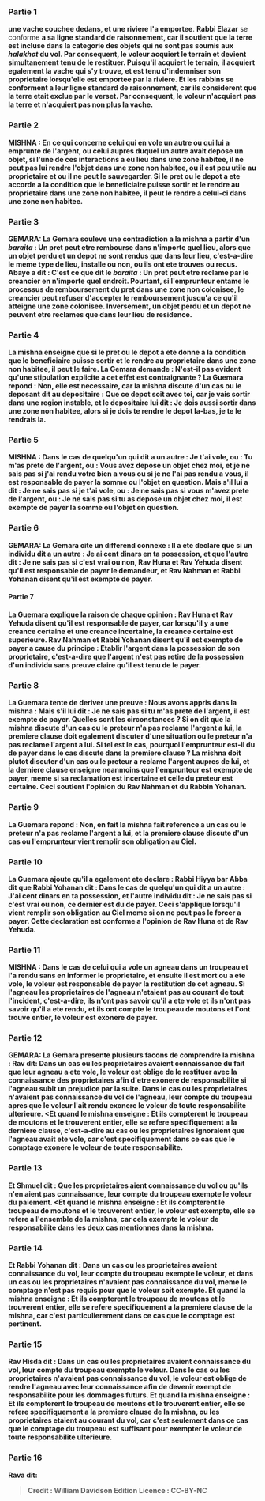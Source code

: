 
### Partie 1
<b>une vache couchee dedans, et une riviere l'a emportee</b>. <b>Rabbi Elazar</b> se conforme <b>a sa ligne standard de <b>raisonnement,</b> car il soutient que la terre est incluse dans la categorie des objets qui ne sont pas soumis aux <i>halakhot</i> du vol. Par consequent, le voleur acquiert le terrain et devient simultanement tenu de le restituer. Puisqu'il acquiert le terrain, il acquiert egalement la vache qui s'y trouve, et est tenu d'indemniser son proprietaire lorsqu'elle est emportee par la riviere. <b>Et les rabbins</b> se conforment <b>a leur ligne standard de <b>raisonnement,</b> car ils considerent que la terre etait exclue par le verset. Par consequent, le voleur n'acquiert pas la terre et n'acquiert pas non plus la vache.

### Partie 2
<strong>MISHNA :</strong> En ce qui concerne <b>celui qui en vole un autre ou</b> qui lui a <b>emprunte</b> de l'argent, ou</b> celui <b>aupres duquel</b> un autre avait <b>depose</b> un objet, si l'une de ces interactions a eu lieu <b>dans une zone habitee, il ne peut pas lui rendre</b> l'objet <b>dans une zone non habitee,</b> ou il est peu utile au proprietaire et ou il ne peut le sauvegarder. Si le pret ou le depot a ete accorde <b>a la condition</b> que le beneficiaire <b>puisse sortir</b> et le rendre au proprietaire <b>dans une zone non habitee, il peut le rendre</b> <b>a celui-ci dans une zone non habitee.</b>

### Partie 3
<strong>GEMARA:</strong> La Gemara <b>souleve une contradiction</b> a la mishna a partir d'un <i>baraita</i> : <b>Un pret peut etre rembourse dans n'importe quel lieu,</b> alors que <b>un objet perdu et un depot ne sont rendus que dans leur lieu,</b> c'est-a-dire le meme type de lieu, installe ou non, ou ils ont ete trouves ou recus. <b>Abaye a dit : C'est</b> ce que dit le <i>baraita</i> <b> : Un pret peut etre reclame</b> par le creancier <b>en n'importe quel endroit.</b> Pourtant, si l'emprunteur entame le processus de remboursement du pret dans une zone non colonisee, le creancier peut refuser d'accepter le remboursement jusqu'a ce qu'il atteigne une zone colonisee. Inversement, <b>un objet perdu et un depot ne peuvent etre reclames que dans leur lieu de residence.</b>

### Partie 4
La mishna enseigne que si le pret ou le depot a ete donne <b>a la condition</b> que le beneficiaire <b>puisse sortir</b> et le rendre au proprietaire <b>dans une zone non habitee,</b> il peut le faire. La Gemara demande : N'est-il pas <b>evident</b> qu'une stipulation explicite a cet effet est contraignante ? La Guemara repond : <b>Non,</b> elle est <b>necessaire, car</b> la mishna discute d'un cas <b>ou</b> le deposant <b>dit au</b> depositaire : <b>Que ce depot soit avec toi, car je vais sortir dans une region instable, et</b> le depositaire lui <b>dit : Je dois aussi sortir dans une zone non habitee,</b> alors <b>si je dois te rendre</b> le depot <b>la-bas,</b> je te le <b>rendrais</b> la.

### Partie 5
<strong>MISHNA :</strong> Dans le cas de <b>quelqu'un qui dit a un autre : Je t'ai vole,</b> ou : <b>Tu m'as prete</b> de l'argent, ou : <b>Vous avez depose</b> un objet <b>chez moi, et je ne sais pas si j'ai rendu</b> votre bien <b>a vous</b> ou <b>si je ne l'ai pas rendu</b> <b>a vous,</b> il est <b>responsable de payer</b> la somme ou l'objet en question. <b>Mais s'il lui a dit : Je ne sais pas si je t'ai vole,</b> ou : Je ne sais pas <b>si vous m'avez prete de l'argent,</b> ou : Je ne sais pas <b>si tu as depose</b> un objet <b>chez moi,</b> il est <b>exempte de payer</b> la somme ou l'objet en question.

### Partie 6
<strong>GEMARA:</strong> La Gemara cite un differend connexe : Il <b>a ete declare</b> que si un individu dit a un autre : <b>Je</b> ai <b>cent dinars en ta possession, et que l'autre dit : Je ne sais pas</b> si c'est vrai ou non, <b>Rav Huna et Rav Yehuda disent</b> qu'il est <b>responsable</b> de payer le demandeur, <b>et Rav Nahman et Rabbi Yohanan disent</b> qu'il est <b>exempte</b> de payer.

#### Partie 7
La Guemara explique la raison de chaque opinion : <b>Rav Huna et Rav Yehuda disent</b> qu'il est <b>responsable</b> de payer, car lorsqu'il y a <b>une creance certaine</b> <b>et une creance incertaine</b>, <b>la creance certaine</b> est <b>superieure. Rav Nahman et Rabbi Yohanan disent</b> qu'il est <b>exempte</b> de payer a cause du principe : <b>Etablir l'argent dans la possession de son proprietaire,</b> c'est-a-dire que l'argent n'est pas retire de la possession d'un individu sans preuve claire qu'il est tenu de le payer.

### Partie 8
La Guemara tente de deriver une preuve : <b>Nous avons appris</b> dans la mishna : <b>Mais s'il lui dit : Je ne sais pas si tu m'as prete de l'argent,</b> il est <b>exempte</b> de payer. <b>Quelles sont les circonstances ? Si on dit</b> que la mishna discute d'un cas ou le preteur <b>n'a pas reclame</b> l'argent a <b>lui, la premiere clause</b> doit <b>egalement</b> discuter d'une situation ou le preteur <b>n'a pas reclame</b> l'argent a lui. Si tel est le cas, <b>pourquoi</b> l'emprunteur est-il <b>du</b> de payer dans le cas discute dans la premiere clause ? <b>La mishna doit plutot discuter d'un cas ou le preteur a <b>reclame</b> l'argent aupres de <b>lui, et la derniere clause</b> enseigne neanmoins <b>que l'emprunteur est <b>exempte de payer,</b> meme si sa reclamation est incertaine et celle du preteur est certaine. Ceci soutient l'opinion du Rav Nahman et du Rabbin Yohanan.

### Partie 9
La Guemara repond : <b>Non, en fait</b> la mishna fait reference a un cas <b>ou</b> le preteur <b>n'a pas reclame</b> l'argent a <b>lui, et la premiere clause</b> discute d'un cas <b>ou</b> l'emprunteur <b>vient remplir</b> son obligation <b>au Ciel.</b>

### Partie 10
La Guemara ajoute qu'il <b>a egalement ete declare : Rabbi Hiyya bar Abba dit</b> que <b>Rabbi Yohanan dit :</b> Dans le cas de <b>quelqu'un qui dit a un autre : J'ai</b> cent dinars en ta possession, et l'autre</b> individu <b>dit : Je ne sais pas</b> si c'est vrai ou non, ce dernier est <b>du</b> de payer. Ceci s'applique <b>lorsqu'il vient remplir</b> son obligation <b>au Ciel</b> meme si on ne peut pas le forcer a payer. Cette declaration est conforme a l'opinion de Rav Huna et de Rav Yehuda.

### Partie 11
<strong>MISHNA :</strong> Dans le cas de <b>celui qui a vole un agneau dans un troupeau et l'a rendu</b> sans en informer le proprietaire, <b>et</b> ensuite <b>il est mort ou a ete vole,</b> le voleur est <b>responsable</b> de payer la <b>restitution</b> de cet agneau. </b> Si <b>l'agneau</b> les <b>proprietaires de l'agneau n'etaient pas au courant</b> de tout l'incident, c'est-a-dire, ils n'ont pas <b>savoir</b> <b>qu'il a ete vole et</b> ils n'ont pas <b>savoir <b>qu'il a ete rendu, et ils ont compte le</b> troupeau de <b>moutons et</b> l'ont trouve <b>entier,</b> le voleur est <b>exonere</b> de payer.

### Partie 12
<strong>GEMARA:</strong> La Gemara presente plusieurs facons de comprendre la mishna : <b>Rav dit:</b> Dans un cas ou les proprietaires <b>avaient connaissance</b> du fait que leur agneau a ete vole, le voleur est <b>oblige</b> de le restituer avec la <b>connaissance</b> des proprietaires afin d'etre exonere de responsabilite si l'agneau subit un prejudice par la suite. Dans le cas ou les proprietaires <b>n'avaient pas connaissance</b> du vol de l'agneau, leur <b>compte</b> du troupeau apres que le voleur l'ait rendu <b>exonere</b> le voleur de toute responsabilite ulterieure. <Et quand</b> le mishna <b>enseigne : Et ils compterent le</b> troupeau de <b>moutons et</b> le trouverent <b>entier,</b> elle se refere specifiquement <b>a la derniere clause,</b> c'est-a-dire au cas ou les proprietaires ignoraient que l'agneau avait ete vole, car c'est specifiquement dans ce cas que le comptage exonere le voleur de toute responsabilite.

### Partie 13
<b>Et Shmuel dit : Que</b> les proprietaires <b>aient connaissance</b> du vol <b>ou qu'ils</b> n'en aient <b>pas connaissance</b>, leur <b>compte</b> du troupeau <b>exempte</b> le voleur du paiement. <Et quand</b> le mishna <b>enseigne : Et ils compterent</b> le troupeau de moutons <b>et</b> le trouverent <b>entier,</b> le voleur est <b>exempte,</b> elle se refere <b>a l'ensemble de la</b> mishna, car cela exempte le voleur de responsabilite dans les deux cas mentionnes dans la mishna.

### Partie 14
<b>Et Rabbi Yohanan dit :</b> Dans un cas ou les proprietaires <b>avaient connaissance</b> du vol, leur <b>compte</b> du troupeau <b>exempte</b> le voleur, et dans un cas ou les proprietaires <b>n'avaient pas connaissance</b> du vol, <b>meme le comptage n'est pas requis</b> pour que le voleur soit exempte. <b>Et quand</b> la mishna <b>enseigne : Et ils compterent le</b> troupeau de <b>moutons et</b> le trouverent <b>entier,</b> elle se refere specifiquement <b>a la premiere clause</b> de la mishna, car c'est particulierement dans ce cas que le comptage est pertinent.

### Partie 15
<b>Rav Hisda dit :</b> Dans un cas ou les proprietaires <b>avaient connaissance</b> du vol, leur <b>compte</b> du troupeau <b>exempte</b> le voleur. Dans le cas ou les proprietaires <b>n'avaient pas connaissance</b> du vol, le voleur est <b>oblige</b> de rendre l'agneau avec leur <b>connaissance</b> afin de devenir exempt de responsabilite pour les dommages futurs. <b>Et quand</b> la mishna <b>enseigne : Et ils compterent le</b> troupeau de <b>moutons et</b> le trouverent <b>entier,</b> elle se refere specifiquement <b>a la premiere clause</b> de la mishna, ou les proprietaires etaient au courant du vol, car c'est seulement dans ce cas que le comptage du troupeau est suffisant pour exempter le voleur de toute responsabilite ulterieure.

### Partie 16
<b>Rava dit:</b>

>Credit : William Davidson Edition
>Licence : CC-BY-NC